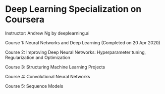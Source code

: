 Deep Learning Specialization on Coursera
=============================================
Instructor: Andrew Ng
by deeplearning.ai


Course 1: Neural Networks and Deep Learning (Completed on 20 Apr 2020)

Course 2: Improving Deep Neural Networks: Hyperparameter tuning, Regularization and Optimization

Course 3: Structuring Machine Learning Projects

Course 4: Convolutional Neural Networks

Course 5: Sequence Models
